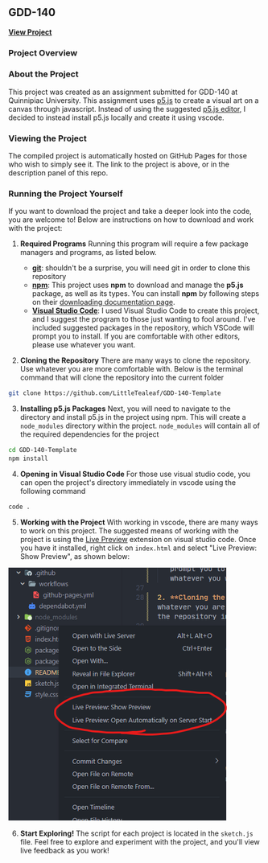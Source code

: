 # <!--- Project Name -->

## GDD-140 <!-- Assignment Number -->

[**View Project**]()

### Project Overview

<!-- Quick Overview of the Project -->

### About the Project

This project was created as an assignment submitted for GDD-140 at Quinnipiac University. This assignment uses [p5.js](https://p5js.org/) to create a visual art on a canvas through javascript. Instead of using the suggested [p5.js editor](https://editor.p5js.org/), I decided to instead install p5.js locally and create it using vscode.

### Viewing the Project

The compiled project is automatically hosted on GitHub Pages for those who wish to simply see it. The link to the project is above, or in the description panel of this repo.

### Running the Project Yourself

If you want to download the project and take a deeper look into the code, you are welcome to! Below are instructions on how to download and work with the project:

1. **Required Programs** Running this program will require a few package managers and programs, as listed below.
   - [**git**](https://git-scm.com/): shouldn't be a surprise, you will need git in order to clone this repository
   - [**npm**](https://www.npmjs.com/): This project uses **npm** to download and manage the **p5.js** package, as well as its types. You can install **npm** by following steps on their [downloading documentation page](https://docs.npmjs.com/downloading-and-installing-node-js-and-npm).
   - [**Visual Studio Code**](https://code.visualstudio.com/): I used Visual Studio Code to create this project, and I suggest the program to those just wanting to fool around. I've included suggested packages in the repository, which VSCode will prompt you to install. If you are comfortable with other editors, please use whatever you want.

2. **Cloning the Repository** There are many ways to clone the repository. Use whatever you are more comfortable with. Below is the terminal command that will clone the repository into the current folder

```bash
git clone https://github.com/LittleTealeaf/GDD-140-Template
```

3. **Installing p5.js Packages** Next, you will need to navigate to the directory and install p5.js in the project using npm. This will create a `node_modules` directory within the project. `node_modules` will contain all of the required dependencies for the project

```bash
cd GDD-140-Template
npm install
```

4. **Opening in Visual Studio Code** For those use visual studio code, you can open the project's directory immediately in vscode using the following command

```bash
code .
```

5. **Working with the Project** With working in vscode, there are many ways to work on this project. The suggested means of working with the project is using the [Live Preview](https://marketplace.visualstudio.com/items?itemName=ms-vscode.live-server) extension on visual studio code. Once you have it installed, right click on `index.html` and select "Live Preview: Show Preview", as shown below:

![](docs/readmelivepreview.png)

6. **Start Exploring!** The script for each project is located in the `sketch.js` file. Feel free to explore and experiment with the project, and you'll view live feedback as you work!
